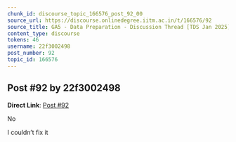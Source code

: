 ```yaml
---
chunk_id: discourse_topic_166576_post_92_00
source_url: https://discourse.onlinedegree.iitm.ac.in/t/166576/92
source_title: GA5 - Data Preparation - Discussion Thread [TDS Jan 2025]
content_type: discourse
tokens: 46
username: 22f3002498
post_number: 92
topic_id: 166576
---
```


## Post #92 by 22f3002498

**Direct Link**: [Post #92](https://discourse.onlinedegree.iitm.ac.in/t/166576/92)

No

I couldn’t fix it
